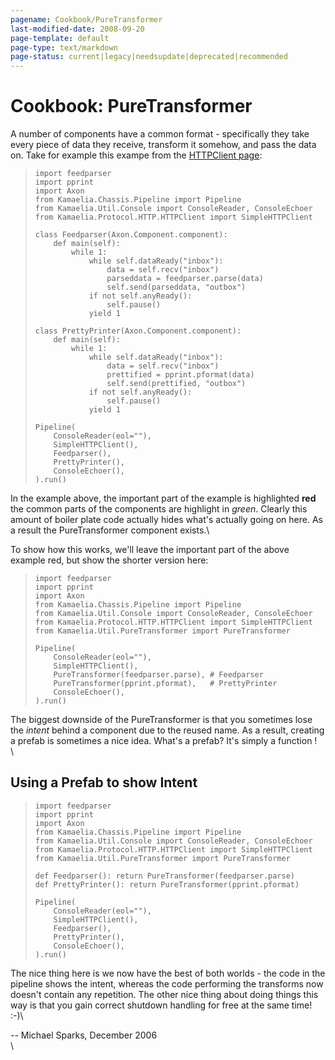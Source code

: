 ```yaml
---
pagename: Cookbook/PureTransformer
last-modified-date: 2008-09-20
page-template: default
page-type: text/markdown
page-status: current|legacy|needsupdate|deprecated|recommended
---
```

Cookbook: PureTransformer
=========================

A number of components have a common format - specifically they take
every piece of data they receive, transform it somehow, and pass the
data on. Take for example this exampe from the [HTTPClient
page](../../../Cookbook/HTTPClient):

>     import feedparser
>     import pprint
>     import Axon
>     from Kamaelia.Chassis.Pipeline import Pipeline
>     from Kamaelia.Util.Console import ConsoleReader, ConsoleEchoer
>     from Kamaelia.Protocol.HTTP.HTTPClient import SimpleHTTPClient
>
>     class Feedparser(Axon.Component.component):
>         def main(self):
>             while 1:
>                 while self.dataReady("inbox"):
>                     data = self.recv("inbox")
>                     parseddata = feedparser.parse(data)
>                     self.send(parseddata, "outbox")
>                 if not self.anyReady():
>                     self.pause()
>                 yield 1
>
>     class PrettyPrinter(Axon.Component.component):
>         def main(self):
>             while 1:
>                 while self.dataReady("inbox"):
>                     data = self.recv("inbox")
>                     prettified = pprint.pformat(data)
>                     self.send(prettified, "outbox")
>                 if not self.anyReady():
>                     self.pause()
>                 yield 1
>
>     Pipeline(
>         ConsoleReader(eol=""),
>         SimpleHTTPClient(),
>         Feedparser(),
>         PrettyPrinter(),
>         ConsoleEchoer(),
>     ).run()

In the example above, the important part of the example is highlighted
**red** the common parts of the components are highlight in *green*.
Clearly this amount of boiler plate code actually hides what\'s actually
going on here. As a result the PureTransformer component exists.\

To show how this works, we\'ll leave the important part of the above
example red, but show the shorter version here:

>     import feedparser
>     import pprint
>     import Axon
>     from Kamaelia.Chassis.Pipeline import Pipeline
>     from Kamaelia.Util.Console import ConsoleReader, ConsoleEchoer
>     from Kamaelia.Protocol.HTTP.HTTPClient import SimpleHTTPClient
>     from Kamaelia.Util.PureTransformer import PureTransformer
>
>     Pipeline(
>         ConsoleReader(eol=""),
>         SimpleHTTPClient(),
>         PureTransformer(feedparser.parse), # Feedparser
>         PureTransformer(pprint.pformat),   # PrettyPrinter
>         ConsoleEchoer(),
>     ).run()

The biggest downside of the PureTransformer is that you sometimes lose
the *intent* behind a component due to the reused name. As a result,
creating a prefab is sometimes a nice idea. What\'s a prefab? It\'s
simply a function !\
\

Using a Prefab to show Intent
-----------------------------

>     import feedparser
>     import pprint
>     import Axon
>     from Kamaelia.Chassis.Pipeline import Pipeline
>     from Kamaelia.Util.Console import ConsoleReader, ConsoleEchoer
>     from Kamaelia.Protocol.HTTP.HTTPClient import SimpleHTTPClient
>     from Kamaelia.Util.PureTransformer import PureTransformer
>
>     def Feedparser(): return PureTransformer(feedparser.parse)
>     def PrettyPrinter(): return PureTransformer(pprint.pformat)
>      
>     Pipeline(
>         ConsoleReader(eol=""),
>         SimpleHTTPClient(),
>         Feedparser(),
>         PrettyPrinter(),
>         ConsoleEchoer(),
>     ).run()

The nice thing here is we now have the best of both worlds - the code in
the pipeline shows the intent, whereas the code performing the
transforms now doesn\'t contain any repetition. The other nice thing
about doing things this way is that you gain correct shutdown handling
for free at the same time! :-)\

\-- Michael Sparks, December 2006\
\

